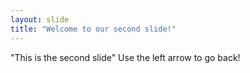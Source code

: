 ```yaml
---
layout: slide
title: "Welcome to our second slide!"
---
```

"This is the second slide"
Use the left arrow to go back!
